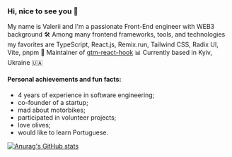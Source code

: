 ### Hi, nice to see you 👋

My name is Valerii and I'm a passionate Front-End engineer with WEB3 background 🛠 
Among many frontend frameworks, tools, and technologies my favorites are TypeScript, React.js, Remix.run, Tailwind CSS, Radix UI, Vite, pnpm 💎
Maintainer of [gtm-react-hook](https://github.com/mara1esh/gtm-react-hook) 📊
Currently based in Kyiv, Ukraine 🇺🇦

#### Personal achievements and fun facts:
- 4 years of experience in software engineering;
- co-founder of a startup;
- mad about motorbikes;
- participated in volunteer projects;
- love olives;
- would like to learn Portuguese.

[![Anurag's GitHub stats](https://github-readme-stats.vercel.app/api?username=mara1esh)](https://github.com/anuraghazra/github-readme-stats)

<!--
**mara1esh/mara1esh** is a ✨ _special_ ✨ repository because its `README.md` (this file) appears on your GitHub profile.

Here are some ideas to get you started:

- 🔭 I’m currently working on ...
- 🌱 I’m currently learning ...
- 👯 I’m looking to collaborate on ...
- 🤔 I’m looking for help with ...
- 💬 Ask me about ...
- 📫 How to reach me: ...
- 😄 Pronouns: ...
- ⚡ Fun fact: ...
-->

